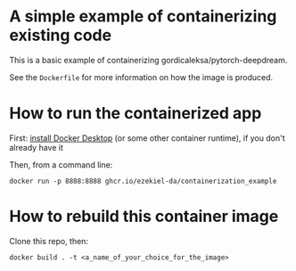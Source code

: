 # A simple example of containerizing existing code

This is a basic example of containerizing gordicaleksa/pytorch-deepdream.

See the `Dockerfile` for more information on how the image is produced.

# How to run the containerized app

First: [install Docker Desktop](https://desktop.docker.com/win/main/amd64/Docker%20Desktop%20Installer.exe) (or some other container runtime), if you don't already have it

Then, from a command line:
```
docker run -p 8888:8888 ghcr.io/ezekiel-da/containerization_example
```

# How to rebuild this container image
Clone this repo, then:

```
docker build . -t <a_name_of_your_choice_for_the_image>